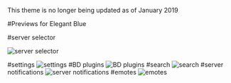 This theme is no longer being updated as of January 2019

#Previews for Elegant Blue

#server selector

![server selector](https://github.com/archnemeziz/Discord/raw/master/EB%20previews/2017-07-29_14-01-10.gif)

#settings
![settings](https://github.com/archnemeziz/Discord/raw/master/EB%20previews/Discord_2017-07-29_13-47-43.png)
#BD plugins
![BD plugins](https://github.com/archnemeziz/Discord/raw/master/EB%20previews/Discord_2017-07-29_13-48-20.png)
#search
![search](https://github.com/archnemeziz/Discord/raw/master/EB%20previews/Discord_2017-07-29_13-49-34.png)
#server notifications
![server notifications](https://github.com/archnemeziz/Discord/raw/master/EB%20previews/Discord_2017-07-29_14-17-57.png)
#emotes
![emotes](https://github.com/archnemeziz/Discord/raw/master/EB%20previews/Discord_2017-07-29_13-58-02.png)
